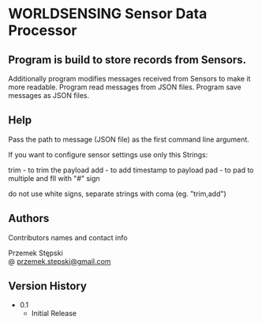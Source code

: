 # WORLDSENSING Sensor Data Processor

## Program is build to store records from Sensors.
Additionally program modifies messages received from Sensors to make it more readable.
Program read messages from JSON files.
Program save messages as JSON files.

## Help
Pass the path to message (JSON file) as the first command line
argument.

If you want to configure sensor settings use only this Strings:

trim - to trim the payload 
add - to add timestamp to payload
pad - to pad to multiple and fll with "#" sign

do not use white signs, separate strings with coma (eg. "trim,add")


## Authors

Contributors names and contact info

Przemek Stępski  
@ przemek.stepski@gmail.com

## Version History

* 0.1
    * Initial Release
